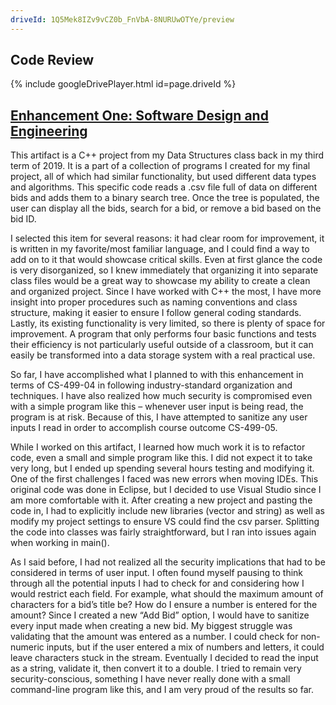```yaml
---
driveId: 1Q5Mek8IZv9vCZ0b_FnVbA-8NURUwOTYe/preview
---
```


## Code Review

{% include googleDrivePlayer.html id=page.driveId %}

## [Enhancement One: Software Design and Engineering](https://github.com/HunterWalden/HunterWalden.github.io/tree/master/EnhancementOne/BidDatabase)


This artifact is a C++ project from my Data Structures class back in my third term of 2019. It is a part of a collection of programs I created for my final project, all of which had similar functionality, but used different data types and algorithms. This specific code reads a .csv file full of data on different bids and adds them to a binary search tree. Once the tree is populated, the user can display all the bids, search for a bid, or remove a bid based on the bid ID. 

I selected this item for several reasons: it had clear room for improvement, it is written in my favorite/most familiar language, and I could find a way to add on to it that would showcase critical skills. Even at first glance the code is very disorganized, so I knew immediately that organizing it into separate class files would be a great way to showcase my ability to create a clean and organized project. Since I have worked with C++ the most, I have more insight into proper procedures such as naming conventions and class structure, making it easier to ensure I follow general coding standards. Lastly, its existing functionality is very limited, so there is plenty of space for improvement. A program that only performs four basic functions and tests their efficiency is not particularly useful outside of a classroom, but it can easily be transformed into a data storage system with a real practical use. 

So far, I have accomplished what I planned to with this enhancement in terms of CS-499-04 in following industry-standard organization and techniques. I have also realized how much security is compromised even with a simple program like this – whenever user input is being read, the program is at risk. Because of this, I have attempted to sanitize any user inputs I read in order to accomplish course outcome CS-499-05.

While I worked on this artifact, I learned how much work it is to refactor code, even a small and simple program like this. I did not expect it to take very long, but I ended up spending several hours testing and modifying it. One of the first challenges I faced was new errors when moving IDEs. This original code was done in Eclipse, but I decided to use Visual Studio since I am more comfortable with it. After creating a new project and pasting the code in, I had to explicitly include new libraries (vector and string) as well as modify my project settings to ensure VS could find the csv parser. Splitting the code into classes was fairly straightforward, but I ran into issues again when working in main(). 

As I said before, I had not realized all the security implications that had to be considered in terms of user input. I often found myself pausing to think through all the potential inputs I had to check for and considering how I would restrict each field. For example, what should the maximum amount of characters for a bid’s title be? How do I ensure a number is entered for the amount? Since I created a new “Add Bid” option, I would have to sanitize every input made when creating a new bid. My biggest struggle was validating that the amount was entered as a number. I could check for non-numeric inputs, but if the user entered a mix of numbers and letters, it could leave characters stuck in the stream. Eventually I decided to read the input as a string, validate it, then convert it to a double. I tried to remain very security-conscious, something I have never really done with a small command-line program like this, and I am very proud of the results so far.
